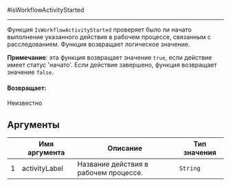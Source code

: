#isWorkflowActivityStarted

---

Функция `IsWorkflowActivityStarted` проверяет было ли начато выполнение указанного действия в рабочем процессе, связанным с расследованием.
Функция возвращает логическое значение.

**Примечание**: эта функция возвращает значение `true`, если действие имеет статус 'начато'.
Если действие завершено, функция возвращает значение `false`.

#### Возвращает:

Неизвестно

## Аргументы

|  | Имя аргумента | Описание | Тип значения |
| --- | --- | --- | --- |
| 1 | activityLabel | Название действия в рабочем процессе. | `String` |

